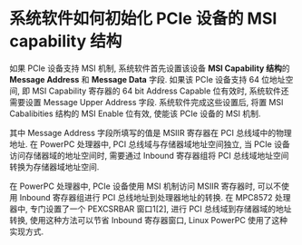 

# 系统软件如何初始化 PCIe 设备的 MSI capability 结构

如果 PCIe 设备支持 MSI 机制, 系统软件首先设置该设备 **MSI Capability 结构**的 **Message Address** 和 **Message Data** 字段. 如果该 PCIe 设备支持 64 位地址空间, 即 MSI Capability 寄存器的 64 bit Address Capable 位有效时, 系统软件还需要设置 Message Upper Address 字段. 系统软件完成这些设置后, 将置 MSI Cabalibities 结构的 MSI Enable 位有效, 使能该 PCIe 设备的 MSI 机制.

其中 Message Address 字段所填写的值是 MSIIR 寄存器在 PCI 总线域中的物理地址. 在 PowerPC 处理器中, PCI 总线域与存储器域地址空间独立, 当 PCIe 设备访问存储器域的地址空间时, 需要通过 Inbound 寄存器组将 PCI 总线域地址空间转换为存储器域地址空间.

在 PowerPC 处理器中, PCIe 设备使用 MSI 机制访问 MSIIR 寄存器时, 可以不使用 Inbound 寄存器组进行 PCI 总线地址到处理器地址的转换. 在 MPC8572 处理器中, 专门设置了一个 PEXCSRBAR 窗口1[2], 进行 PCI 总线域到存储器域的地址转换, 使用这种方法可以节省 Inbound 寄存器窗口, Linux PowerPC 使用了这种实现方式.


